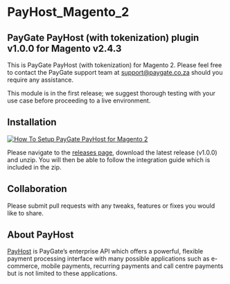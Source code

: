 # PayHost_Magento_2
## PayGate PayHost (with tokenization) plugin v1.0.0 for Magento v2.4.3

This is PayGate PayHost (with tokenization) for Magento 2. Please feel free to contact the PayGate support team at support@paygate.co.za should you require any assistance.

This module is in the first release; we suggest thorough testing with your use case before proceeding to a live environment.

## Installation
[![How To Setup PayGate PayHost for Magento 2](https://appinlet.com/wp-content/uploads/2022/02/How-To-Setup-PayGate-PayHost-for-Magento-2.jpg)](https://www.youtube.com/watch?v=tasL9wM2Jbo "How To Setup PayGate PayHost for Magento 2")

Please navigate to the [releases page](https://github.com/PayGate/PayHost_Magento_2/releases), download the latest release (v1.0.0) and unzip. You will then be able to follow the integration guide which is included in the zip.

## Collaboration

Please submit pull requests with any tweaks, features or fixes you would like to share.

## About PayHost

[PayHost](https://www.paygate.co.za/paygate-products/payhost/) is PayGate’s enterprise API which offers a powerful, flexible payment processing interface with many possible applications such as e-commerce, mobile payments, recurring payments and call centre payments but is not limited to these applications.
